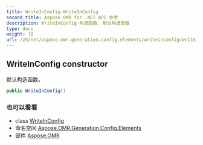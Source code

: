 ```yaml
---
title: WriteInConfig.WriteInConfig
second_title: Aspose.OMR for .NET API 参考
description: WriteInConfig 构造函数. 默认构造函数
type: docs
weight: 10
url: /zh/net/aspose.omr.generation.config.elements/writeinconfig/writeinconfig/
---
```

## WriteInConfig constructor

默认构造函数。

```csharp
public WriteInConfig()
```

### 也可以看看

* class [WriteInConfig](../)
* 命名空间 [Aspose.OMR.Generation.Config.Elements](../../writeinconfig/)
* 部件 [Aspose.OMR](../../../)


